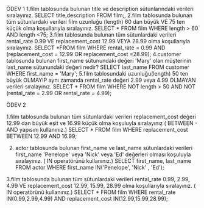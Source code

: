 ÖDEV 1
 1.film tablosunda bulunan title ve description sütunlarındaki verileri sıralayınız.
 SELECT title,description  FROM film;,
 2.film tablosunda bulunan tüm sütunlardaki verileri film uzunluğu (length) 60 dan büyük VE 75 ten küçük olma koşullarıyla sıralayınız.
 SELECT * FROM film WHERE length > 60 AND length <75;
 3.film tablosunda bulunan tüm sütunlardaki verileri rental_rate 0.99 VE replacement_cost 12.99 VEYA 28.99 olma koşullarıyla sıralayınız.
 SELECT *FROM film WHERE rental_rate = 0.99 AND (replacement_cost = 12.99 OR replacement_cost =28.99);
 4.customer tablosunda bulunan first_name sütunundaki değeri 'Mary' olan müşterinin last_name sütunundaki değeri nedir?
 SELECT last_name FROM customer WHERE first_name = 'Mary'; 
 5.film tablosundaki uzunluğu(length) 50 ten büyük OLMAYIP aynı zamanda rental_rate değeri 2.99 veya 4.99 OLMAYAN verileri sıralayınız.
 SELECT * FROM film WHERE NOT length > 50 AND NOT (rental_rate = 2.99 OR rental_rate = 4.99);

ÖDEV 2

1.film tablosunda bulunan tüm sütunlardaki verileri replacement_cost değeri 12.99 dan büyük eşit ve 16.99 küçük olma koşuluyla sıralayınız ( BETWEEN - AND yapısını kullanınız.)
SELECT * FROM film WHERE replacement_cost BETWEEN 12.99 AND 16.99;

2. actor tablosunda bulunan first_name ve last_name sütunlardaki verileri first_name 'Penelope' veya 'Nick' veya 'Ed' değerleri olması koşuluyla sıralayınız. ( IN operatörünü kullanınız.)
SELECT first_name, last_name FROM actor WHERE first_name IN('Penelope', 'Nick' , 'Ed');

3.film tablosunda bulunan tüm sütunlardaki verileri rental_rate 0.99, 2.99, 4.99 VE replacement_cost 12.99, 15.99, 28.99 olma koşullarıyla sıralayınız. ( IN operatörünü kullanınız.)
SELECT * FROM film WHERE rental_rate IN(0.99,2.99,4.99) AND replacement_cost IN(12.99,15.99,28.99);

 

 
